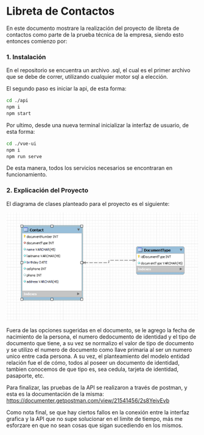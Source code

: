 # Libreta de Contactos

En este documento mostrare la realización del proyecto de libreta de contactos como parte de la prueba técnica de la empresa, siendo esto entonces comienzo por:

### 1. Instalación

En el repositorio se encuentra un archivo .sql, el cual es el primer archivo que se debe de correr, utilizando cualquier motor sql a elección.

El segundo paso es iniciar la  api, de esta forma:

```bash
cd ./api
npm i
npm start
```

Por ultimo, desde una nueva terminal inicializar la interfaz de usuario, de esta forma:

``` bash
cd ./vue-ui
npm i
npm run serve
```

De esta manera, todos los servicios necesarios se encontraran en funcionamiento.

<h3>2. Explicación del Proyecto </h3>

El diagrama de clases planteado para el proyecto es el siguiente:

![](./mer.png)

Fuera de las opciones sugeridas en el documento, se le agrego la fecha de nacimiento de la persona, el numero dedocumento de identidad y el tipo de documento que tiene, a su vez se normalizo el valor de tipo de documento y se utilizo el numero de documento como llave primaria al ser un numero unico entre cada persona. A su vez, el planteamiento del modelo entidad relación fue el de cómo, todos al poseer un documento de identidad, tambien conocemos de que tipo es, sea cedula, tarjeta de identidad, pasaporte, etc.

Para finalizar, las pruebas de la API se realizaron a través de postman, y esta es la documentación de la misma: https://documenter.getpostman.com/view/21541456/2s8YeivEvb



Como nota final, se que hay ciertos fallos en la conexión entre la interfaz grafica y la API que no supe solucionar en el limite de tiempo, más me esforzare en que no sean cosas que sigan sucediendo en los mismos.





